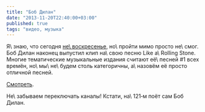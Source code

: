 ```yaml
---
title: "Боб Дилан"
date: "2013-11-20T22:40:00+03:00"
published: true
tags: "видео, музыка"
---
```


Я\ знаю, что сегодня [не\ воскресенье][sunday-music], но\ пройти мимо просто не\ смог. Боб Дилан наконец выпустил клип
на\ свою песню Like a\ Rolling Stone. Многие тематические музыкальные издания считают её\ песней #1 всех времён,
но\ мы\ не\ будем столь категоричны, а\ назовём её просто отличной песней.

[Смотреть](http://video.bobdylan.com/desktop.html).

Не\ забываем переключать каналы! Кстати, на\ 121&#8209;м поёт сам Боб Дилан.

[sunday-music]: http://dikmax.name/tag/%D0%BC%D1%83%D0%B7%D1%8B%D0%BA%D0%B0%20%D0%BF%D0%BE%20%D0%B2%D0%BE%D1%81%D0%BA%D1%80%D0%B5%D1%81%D0%B5%D0%BD%D1%8C%D1%8F%D0%BC/
